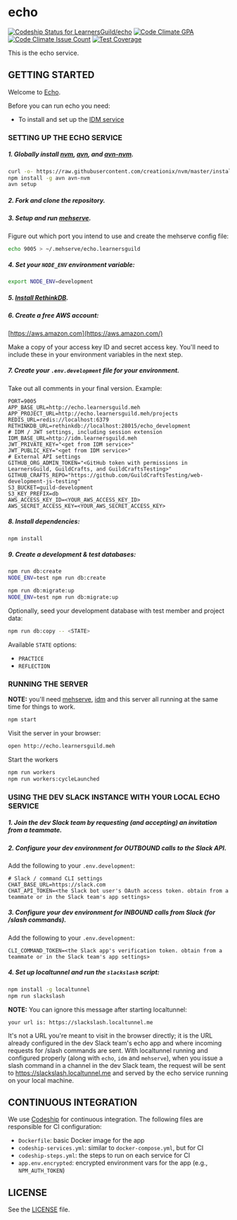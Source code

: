 # echo

[ ![Codeship Status for LearnersGuild/echo](https://codeship.com/projects/8ee1a1d0-17e4-0134-1d69-2a776fb5d411/status?branch=master)](https://codeship.com/projects/158610)
[![Code Climate GPA](https://codeclimate.com/github/LearnersGuild/echo/badges/gpa.svg)](https://codeclimate.com/github/LearnersGuild/echo/feed)
[![Code Climate Issue Count](https://codeclimate.com/github/LearnersGuild/echo/badges/issue_count.svg)](https://codeclimate.com/github/LearnersGuild/echo)
[![Test Coverage](https://codeclimate.com/github/LearnersGuild/echo/badges/coverage.svg)](https://codeclimate.com/github/LearnersGuild/echo/coverage)

This is the echo service.

## GETTING STARTED

Welcome to [Echo](http://i.giphy.com/MGU6B1h1jSfja.gif).

Before you can run echo you need:
- To install and set up the [IDM service](https://github.com/LearnersGuild/idm)

### SETTING UP THE ECHO SERVICE

##### 1. **Globally** install [nvm][nvm], [avn][avn], and [avn-nvm][avn-nvm].

```bash
curl -o- https://raw.githubusercontent.com/creationix/nvm/master/install.sh | bash
npm install -g avn avn-nvm
avn setup
```

##### 2. Fork and clone the repository.

##### 3. Setup and run [mehserve][mehserve].

Figure out which port you intend to use and create the mehserve config file:
```bash
echo 9005 > ~/.mehserve/echo.learnersguild
```

##### 4. Set your `NODE_ENV` environment variable:

```bash
export NODE_ENV=development
```

##### 5. [Install RethinkDB][install-rethinkdb].

##### 6. Create a free AWS account:
[https://aws.amazon.com](https://aws.amazon.com/)

Make a copy of your access key ID and secret access key. You'll need to include these in your  environment variables in the next step.

##### 7. Create your `.env.development` file for your environment.
Take out all comments in your final version.
Example:
```
PORT=9005
APP_BASE_URL=http://echo.learnersguild.meh
APP_PROJECT_URL=http://echo.learnersguild.meh/projects
REDIS_URL=redis://localhost:6379
RETHINKDB_URL=rethinkdb://localhost:28015/echo_development
# IDM / JWT settings, including session extension
IDM_BASE_URL=http://idm.learnersguild.meh
JWT_PRIVATE_KEY="<get from IDM service>"
JWT_PUBLIC_KEY="<get from IDM service>"
# External API settings
GITHUB_ORG_ADMIN_TOKEN="<GitHub token with permissions in LearnersGuild, GuildCrafts, and GuildCraftsTesting>"
GITHUB_CRAFTS_REPO="https://github.com/GuildCraftsTesting/web-development-js-testing"
S3_BUCKET=guild-development
S3_KEY_PREFIX=db
AWS_ACCESS_KEY_ID=<YOUR_AWS_ACCESS_KEY_ID>
AWS_SECRET_ACCESS_KEY=<YOUR_AWS_SECRET_ACCESS_KEY>
```

##### 8. Install dependencies:

```bash
npm install
```

##### 9. Create a development & test databases:

```bash
npm run db:create
NODE_ENV=test npm run db:create
```

```bash
npm run db:migrate:up
NODE_ENV=test npm run db:migrate:up
```

Optionally, seed your development database with test member and project data:
```bash
npm run db:copy -- <STATE>
```

Available `STATE` options:
- `PRACTICE`
- `REFLECTION`

### RUNNING THE SERVER

**NOTE:** you'll need [mehserve][mehserve], [idm][idm] and this server all running at the same time for things to work.

```bash
npm start
```

Visit the server in your browser:

```bash
open http://echo.learnersguild.meh
```

Start the workers
```bash
npm run workers
npm run workers:cycleLaunched
```

### USING THE DEV SLACK INSTANCE WITH YOUR LOCAL ECHO SERVICE

##### 1. Join the dev Slack team by requesting (and accepting) an invitation from a teammate.

##### 2. Configure your dev environment for OUTBOUND calls _to_ the Slack API.

Add the following to your `.env.development`:
```
# Slack / command CLI settings
CHAT_BASE_URL=https://slack.com
CHAT_API_TOKEN=<the Slack bot user's OAuth access token. obtain from a teammate or in the Slack team's app settings>
```

##### 3. Configure your dev environment for INBOUND calls _from_ Slack (for /slash commands).

Add the following to your `.env.development`:
```
CLI_COMMAND_TOKEN=<the Slack app's verification token. obtain from a teammate or in the Slack team's app settings>
```

##### 4. Set up localtunnel and run the `slackslash` script:

```bash
npm install -g localtunnel
npm run slackslash
```

**NOTE:** You can ignore this message after starting localtunnel:
```
your url is: https://slackslash.localtunnel.me
```
It's not a URL you're meant to visit in the browser directly; it is the URL already configured in the dev Slack team's echo app and where incoming requests for /slash commands are sent. With localtunnel running and configured properly (along with `echo`, `idm` and `mehserve`), when you issue a slash command in a channel in the dev Slack team, the request will be sent to https://slackslash.localtunnel.me and served by the echo service running on your local machine.

## CONTINUOUS INTEGRATION

We use [Codeship](https://codeship.com/) for continuous integration. The following files are responsible for CI configuration:

- `Dockerfile`: basic Docker image for the app
- `codeship-services.yml`: similar to `docker-compose.yml`, but for CI
- `codeship-steps.yml`: the steps to run on each service for CI
- `app.env.encrypted`: encrypted environment vars for the app (e.g., `NPM_AUTH_TOKEN`)


## LICENSE

See the [LICENSE](./LICENSE) file.


[idm]: https://github.com/LearnersGuild/idm
[github-register-application]: https://github.com/settings/applications/new
[install-rethinkdb]: https://www.rethinkdb.com/docs/install/
[mehserve]: https://github.com/timecounts/mehserve
[nvm]: https://github.com/creationix/nvm
[avn]: https://github.com/wbyoung/avn
[avn-nvm]: https://github.com/wbyoung/avn-nvm
